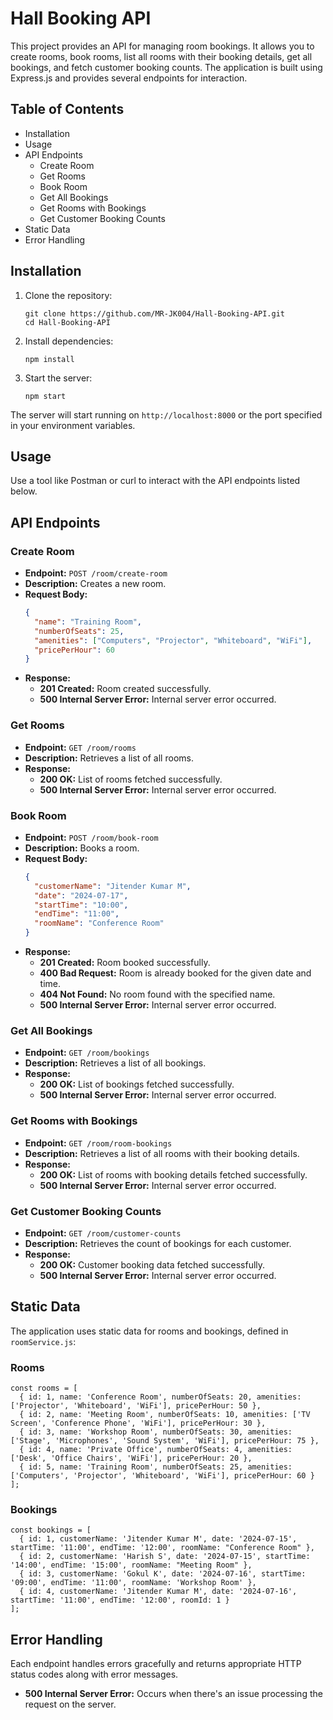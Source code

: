 # Hall Booking API

This project provides an API for managing room bookings. It allows you to create rooms, book rooms, list all rooms with their booking details, get all bookings, and fetch customer booking counts. The application is built using Express.js and provides several endpoints for interaction.

## Table of Contents
- Installation
- Usage
- API Endpoints
  - Create Room
  - Get Rooms
  - Book Room
  - Get All Bookings
  - Get Rooms with Bookings
  - Get Customer Booking Counts
- Static Data
- Error Handling

## Installation

1. Clone the repository:
   ```
   git clone https://github.com/MR-JK004/Hall-Booking-API.git
   cd Hall-Booking-API
   ```

2. Install dependencies:
   ```
   npm install
   ```

3. Start the server:
   ```
   npm start
   ```

The server will start running on `http://localhost:8000` or the port specified in your environment variables.

## Usage

Use a tool like Postman or curl to interact with the API endpoints listed below.

## API Endpoints

### Create Room

- **Endpoint:** `POST /room/create-room`
- **Description:** Creates a new room.
- **Request Body:**
  ```json
  {
    "name": "Training Room",
    "numberOfSeats": 25,
    "amenities": ["Computers", "Projector", "Whiteboard", "WiFi"],
    "pricePerHour": 60
  }
  ```
- **Response:**
  - **201 Created:** Room created successfully.
  - **500 Internal Server Error:** Internal server error occurred.

### Get Rooms

- **Endpoint:** `GET /room/rooms`
- **Description:** Retrieves a list of all rooms.
- **Response:**
  - **200 OK:** List of rooms fetched successfully.
  - **500 Internal Server Error:** Internal server error occurred.

### Book Room

- **Endpoint:** `POST /room/book-room`
- **Description:** Books a room.
- **Request Body:**
  ```json
  {
    "customerName": "Jitender Kumar M",
    "date": "2024-07-17",
    "startTime": "10:00",
    "endTime": "11:00",
    "roomName": "Conference Room"
  }
  ```
- **Response:**
  - **201 Created:** Room booked successfully.
  - **400 Bad Request:** Room is already booked for the given date and time.
  - **404 Not Found:** No room found with the specified name.
  - **500 Internal Server Error:** Internal server error occurred.

### Get All Bookings

- **Endpoint:** `GET /room/bookings`
- **Description:** Retrieves a list of all bookings.
- **Response:**
  - **200 OK:** List of bookings fetched successfully.
  - **500 Internal Server Error:** Internal server error occurred.

### Get Rooms with Bookings

- **Endpoint:** `GET /room/room-bookings`
- **Description:** Retrieves a list of all rooms with their booking details.
- **Response:**
  - **200 OK:** List of rooms with booking details fetched successfully.
  - **500 Internal Server Error:** Internal server error occurred.

### Get Customer Booking Counts

- **Endpoint:** `GET /room/customer-counts`
- **Description:** Retrieves the count of bookings for each customer.
- **Response:**
  - **200 OK:** Customer booking data fetched successfully.
  - **500 Internal Server Error:** Internal server error occurred.

## Static Data

The application uses static data for rooms and bookings, defined in `roomService.js`:

### Rooms
```
const rooms = [
  { id: 1, name: 'Conference Room', numberOfSeats: 20, amenities: ['Projector', 'Whiteboard', 'WiFi'], pricePerHour: 50 },
  { id: 2, name: 'Meeting Room', numberOfSeats: 10, amenities: ['TV Screen', 'Conference Phone', 'WiFi'], pricePerHour: 30 },
  { id: 3, name: 'Workshop Room', numberOfSeats: 30, amenities: ['Stage', 'Microphones', 'Sound System', 'WiFi'], pricePerHour: 75 },
  { id: 4, name: 'Private Office', numberOfSeats: 4, amenities: ['Desk', 'Office Chairs', 'WiFi'], pricePerHour: 20 },
  { id: 5, name: 'Training Room', numberOfSeats: 25, amenities: ['Computers', 'Projector', 'Whiteboard', 'WiFi'], pricePerHour: 60 }
];
```

### Bookings
```
const bookings = [
  { id: 1, customerName: 'Jitender Kumar M', date: '2024-07-15', startTime: '11:00', endTime: '12:00', roomName: "Conference Room" },
  { id: 2, customerName: 'Harish S', date: '2024-07-15', startTime: '14:00', endTime: '15:00', roomName: "Meeting Room" },
  { id: 3, customerName: 'Gokul K', date: '2024-07-16', startTime: '09:00', endTime: '11:00', roomName: 'Workshop Room' },
  { id: 4, customerName: 'Jitender Kumar M', date: '2024-07-16', startTime: '11:00', endTime: '12:00', roomId: 1 }
];
```

## Error Handling

Each endpoint handles errors gracefully and returns appropriate HTTP status codes along with error messages.

- **500 Internal Server Error:** Occurs when there's an issue processing the request on the server.

